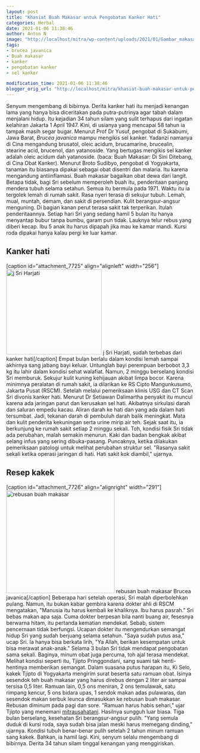 ```yaml
---
layout: post
title: "Khasiat Buah Makasar untuk Pengobatan Kanker Hati"
categories: Herbal
date: 2021-01-06 11:38:46
author: Anton N
image: "http://localhost/mitra/wp-content/uploads/2021/01/Gambar_makasar1_916x768.jpg"
tags:
- brucea javanica
- Buah makasar
- kanker
- pengobatan kanker
- sel kanker

modification_time: 2021-01-06 11:38:46
blogger_orig_url: "http://localhost/mitra/khasiat-buah-makasar-untuk-pengobatan.html"
---
```


Senyum mengembang di bibirnya. Derita kanker hati itu menjadi kenangan lama yang hanya bisa diceritakan pada putra-putrinya agar tabah dalam menjalani hidup. Itu kejadian 34 tahun silam yang sulit terhapus dari ingatan kelahiran Jakarta 1 April 1947. Kini, di usianya yang mencapai 58 tahun ia tampak masih segar bugar.
Menurut Prof Dr Yusuf, pengobat di Sukabumi, Jawa Barat, <i>Brucea javanica</i> mampu mengikis sel kanker. Yadanzi namanya di Cina mengandung brusatol, oleic acidum, brucamarine, brucealin, stearine acid, brucenol, dan yatanoside.
Yang bertugas mengikis sel kanker adalah oleic acidum dah yatanoside. (baca: Buah Makasar: Di Sini Ditebang, di Cina Obat Kanker). Menurut Broto Sudibyo, pengobat di Yogyakarta, tanaman itu biasanya dipakai sebagai obat disentri dan malaria. Itu karena mengandung antiinflamasi.
Buah makasar bagaikan obat dewa dari langit. Betapa tidak, bagi Sri sebelum memperoleh buah itu, penderitaan panjang mendera tubuh selama setahun. Semua itu bermula pada 1971. Waktu itu ia tergolek lemah di rumah sakit. Rasa nyeri terasa di sekujur tubuh.
Lemah, mual, muntah, demam, dan sakit di persendian. Kulit berangsur-angsur menguning. Di bagian kanan perut terasa sakit tak terperikan. Itulah penderitaannya. Setiap hari Sri yang sedang hamil 5 bulan itu hanya menyantap bubur tanpa bumbu, garam pun tidak. Lauknya telur rebus yang diberi kecap. Ibu 5 anak itu harus dipapah jika mau ke kamar mandi. Kursi roda dipakai hanya kalau pergi ke luar kamar.
<h2 id="Kanker">Kanker hati</h2>
[caption id="attachment_7725" align="alignleft" width="256"]<a href="http://127.0.0.1/mitra/wp-content/uploads/2021/01/Gambar_harjati_859x768.jpg"><img class=" wp-image-7725" src="http://127.0.0.1/mitra/wp-content/uploads/2021/01/Gambar_harjati_859x768.jpg" alt="j Sri Harjati" width="256" height="229" /></a> j Sri Harjati, sudah terbebas dari kanker hati[/caption]
Empat bulan berlalu dalam kondisi lemah sampai akhirnya sang jabang bayi keluar. Untunglah bayi perempuan berbobot 3,3 kg itu lahir dalam kondisi sehat walafiat. Namun, 2 minggu berselang kondisi Sri memburuk. Sekujur kulit kuning kehijauan akibat limpa bocor. Karena minimnya peralatan di rumah sakit, ia dilarikan ke RS Cipto Mangunkusumo, Jakarta Pusat (RSCM). Setelah melalui pemeriksaan klinis USG dan CT Scan Sri divonis kanker hati.
Menurut Dr Setiawan Dalimartha penyakit itu muncul karena ada jaringan parut dan kerusakan sel hati. Akibatnya sirkulasi darah dan saluran empedu kacau. Aliran darah ke hati dan yang ada dalam hati tersumbat. Jadi, tekanan darah di pembuluh darah balik meningkat. Mata dan kulit penderita kekuningan serta urine mirip air teh.
Sejak saat itu, ia berkunjung ke rumah sakit setiap 2 minggu sekali. Toh, kondisi fisik Sri tidak ada perubahan, malah semakin menurun. Kaki dan badan bengkak akibat selang infus yang sering dibuka-pasang. Puncaknya, ketika dilakukan pemeriksaan patologi untuk melihat perubahan struktur sel.
"Rasanya sakit sekali ketika operasi jaringan di hati. Hati sakit kok diambil," ujarnya.
<h2 id="kakek">Resep kakek</h2>
[caption id="attachment_7726" align="alignright" width="291"]<a href="http://127.0.0.1/mitra/wp-content/uploads/2021/01/Gambar_makasar_810x768.jpg"><img class=" wp-image-7726" src="http://127.0.0.1/mitra/wp-content/uploads/2021/01/Gambar_makasar_810x768.jpg" alt="rebusan buah makasar " width="291" height="276" /></a> rebusan buah makasar Brucea javanica[/caption]
Beberapa hari setelah operasi, Sri malah diperbolehkan pulang. Namun, itu bukan kabar gembira karena dokter ahli di RSCM mengatakan, "Manusia itu harus kembali ke khaliknya. Ibu harus pasrah." Sri bebas makan apa saja. Cuma dokter berpesan bila nanti buang air, fesesnya berwarna hitam, itu pertanda kematian mendekat. Sebab, sistem pencernaan tidak berfungsi.
Ucapan dokter itu mengendurkan semangat hidup Sri yang sudah berjuang selama setahun. "Saya sudah putus asa," ucap Sri. Ia hanya bisa berkata lirih, "Ya Allah, berikan kesempatan untuk bisa merawat anak-anak."
Selama 3 bulan Sri tidak mendapat pengobatan sama sekali. Baginya, minum obat juga percuma, toh ajal terasa mendekat. Melihat kondisi seperti itu, Tjipto Pringgondani, sang suami tak henti-hentinya memberikan semangat. Dalam suasana putus harapan itu, Ki Selo, kakek Tjipto di Yogyakarta mengirim surat beserta satu ramuan obat.
Isinya sesendok teh buah makasar yang harus direbus dengan 2 liter air sampai tersisa 0,5 liter. Ramuan lain, 0,5 ons meniran, 2 ons temulawak, satu rimpang kencur, 5 ons bidara upas, 1 sendok makan adas pulawaras, dan sesendok makan serbuk leunca dimasukkan ke rebusan buah makasar. Rebusan diminum pada pagi dan sore. "Ramuan harus habis sehari," ujar Tjipto yang menemani <a href="http://127.0.0.1/mitra">mitrausahatani</a>.
Hasilnya sungguh luar biasa. Tiga bulan berselang, kesehatan Sri berangsur-angsur pulih. "Yang semula duduk di kursi roda, saya sudah bisa jalan meski harus memegang dinding," ujarnya. Kondisi tubuh benar-benar pulih setelah 2 tahun minum ramuan sang kakek. Bahkan, ia hamil lagi. Kini, senyum selalu mengembang di bibirnya. Derita 34 tahun silam tinggal kenangan yang menggiriskan.

